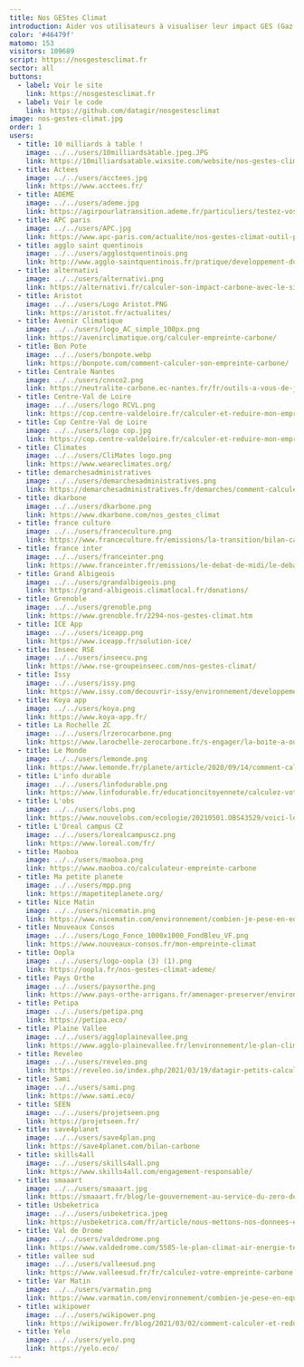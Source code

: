```yaml
---
title: Nos GEStes Climat
introduction: Aider vos utilisateurs à visualiser leur impact GES (Gaz à effet de serre) et à agir pour le réduire.<br/><br/>Développé en partenariat avec l'<a href="https://www.associationbilancarbone.fr/" target="_blank">Association Bilan Carbone</a>, ce simulateur vous permet d'évaluer votre empreinte carbone individuelle, puis de choisir des actions concrètes pour la réduire. Il est basé sur le modèle MicMac des associations <a href="https://avenirclimatique.org/" target="_blank">Avenir Climatique</a> et <a href="https://www.taca.asso.fr/" target="_blank">TaCa</a>.
color: '#46479f'
matomo: 153
visitors: 109689
script: https://nosgestesclimat.fr
sector: all
buttons:
  - label: Voir le site
    link: https://nosgestesclimat.fr
  - label: Voir le code
    link: https://github.com/datagir/nosgestesclimat
image: nos-gestes-climat.jpg
order: 1
users:
  - title: 10 milliards à table !
    image: ../../users/10milliardsàtable.jpeg.JPG
    link: https://10milliardsatable.wixsite.com/website/nos-gestes-climat
  - title: Actees
    image: ../../users/acctees.jpg
    link: https://www.acctees.fr/
  - title: ADEME
    image: ../../users/ademe.jpg
    link: https://agirpourlatransition.ademe.fr/particuliers/testez-vos-connaissances/connaissez-empreinte-climat
  - title: APC paris
    image: ../../users/APC.jpg
    link: https://www.apc-paris.com/actualite/nos-gestes-climat-outil-pour-permettre-a-chacune-calculer-son-empreinte-carbone
  - title: agglo saint quentinois
    image: ../../users/agglostquentinois.png
    link: http://www.agglo-saintquentinois.fr/pratique/developpement-durable/le-plan-climat-air-energie-territorial-981.html
  - title: alternativi
    image: ../../users/alternativi.png
    link: https://alternativi.fr/calculer-son-impact-carbone-avec-le-simulateur-de-l-ademe/614
  - title: Aristot
    image: ../../users/Logo Aristot.PNG
    link: https://aristot.fr/actualites/
  - title: Avenir Climatique
    image: ../../users/logo_AC_simple_100px.png
    link: https://avenirclimatique.org/calculer-empreinte-carbone/
  - title: Bon Pote
    image: ../../users/bonpote.webp
    link: https://bonpote.com/comment-calculer-son-empreinte-carbone/
  - title: Centrale Nantes
    image: ../../users/cnnco2.png
    link: https://neutralite-carbone.ec-nantes.fr/fr/outils-a-vous-de-jouer/lempreinte-carbone-de-vos-activites-a-centrale-nantes
  - title: Centre-Val de Loire
    image: ../../users/logo RCVL.png
    link: https://cop.centre-valdeloire.fr/calculer-et-reduire-mon-empreinte-carbone/
  - title: Cop Centre-Val de Loire
    image: ../../users/logo cop.jpg
    link: https://cop.centre-valdeloire.fr/calculer-et-reduire-mon-empreinte-carbone/
  - title: Climates
    image: ../../users/CliMates logo.png
    link: https://www.weareclimates.org/
  - title: demarchesadministratives
    image: ../../users/demarchesadministratives.png
    link: https://demarchesadministratives.fr/demarches/comment-calculer-son-empreinte-carbone
  - title: dkarbone
    image: ../../users/dkarbone.png
    link: https://www.dkarbone.com/nos_gestes_climat
  - title: france culture
    image: ../../users/franceculture.png
    link: https://www.franceculture.fr/emissions/la-transition/bilan-carbone-en-dessous-de-la-moyenne
  - title: france inter
    image: ../../users/franceinter.png
    link: https://www.franceinter.fr/emissions/le-debat-de-midi/le-debat-de-midi-05-aout-2020
  - title: Grand Albigeois
    image: ../../users/grandalbigeois.png
    link: https://grand-albigeois.climatlocal.fr/donations/
  - title: Grenoble
    image: ../../users/grenoble.png
    link: https://www.grenoble.fr/2294-nos-gestes-climat.htm
  - title: ICE App
    image: ../../users/iceapp.png
    link: https://www.iceapp.fr/solution-ice/
  - title: Inseec RSE
    image: ../../users/inseecu.png
    link: https://www.rse-groupeinseec.com/nos-gestes-climat/
  - title: Issy
    image: ../../users/issy.png
    link: https://www.issy.com/decouvrir-issy/environnement/developpement-durable/1-je-calcule-mon-empreinte-carbone
  - title: Koya app
    image: ../../users/koya.png
    link: https://www.koya-app.fr/
  - title: La Rochelle ZC
    image: ../../users/lrzerocarbone.png
    link: https://www.larochelle-zerocarbone.fr/s-engager/la-boite-a-outils-du-zero-carbone/nos-gestes-climat
  - title: Le Monde
    image: ../../users/lemonde.png
    link: https://www.lemonde.fr/planete/article/2020/09/14/comment-calculer-et-surtout-reduire-son-empreinte-carbone_6052039_3244.html
  - title: L'info durable
    image: ../../users/linfodurable.png
    link: https://www.linfodurable.fr/educationcitoyennete/calculez-votre-empreinte-carbone-avec-ce-simulateur-gratuit-27120
  - title: L'obs
    image: ../../users/lobs.png
    link: https://www.nouvelobs.com/ecologie/20210501.OBS43529/voici-les-gestes-a-adopter-des-aujourd-hui-pour-reduire-son-empreinte-carbone.html
  - title: L'Oreal campus CZ
    image: ../../users/lorealcampuscz.png
    link: https://www.loreal.com/fr/
  - title: Maoboa
    image: ../../users/maoboa.png
    link: https://www.maoboa.co/calculateur-empreinte-carbone
  - title: Ma petite planete
    image: ../../users/mpp.png
    link: https://mapetiteplanete.org/
  - title: Nice Matin
    image: ../../users/nicematin.png
    link: https://www.nicematin.com/environnement/combien-je-pese-en-equivalent-carbone-et-comment-faire-pour-perdre-un-peu-de-poids-578029
  - title: Nouveaux Consos
    image: ../../users/Logo_Fonce_1000x1000_FondBleu_VF.png
    link: https://www.nouveaux-consos.fr/mon-empreinte-climat
  - title: Oopla
    image: ../../users/logo-oopla (3) (1).png
    link: https://oopla.fr/nos-gestes-climat-ademe/
  - title: Pays Orthe
    image: ../../users/paysorthe.png
    link: https://www.pays-orthe-arrigans.fr/amenager-preserver/environnement/participer-a-la-transition-ecologique-du-territoire.html
  - title: Petipa
    image: ../../users/petipa.png
    link: https://petipa.eco/
  - title: Plaine Vallee
    image: ../../users/aggloplainevallee.png
    link: https://www.agglo-plainevallee.fr/lenvironnement/le-plan-climat-air-energie/calculer-son-empreinte-carbone/
  - title: Reveleo
    image: ../../users/reveleo.png
    link: https://reveleo.io/index.php/2021/03/19/datagir-petits-calculateurs-grands-effets/
  - title: Sami
    image: ../../users/sami.png
    link: https://www.sami.eco/
  - title: SEEN
    image: ../../users/projetseen.png
    link: https://projetseen.fr/
  - title: save4planet
    image: ../../users/save4plan.png
    link: https://save4planet.com/bilan-carbone
  - title: skills4all
    image: ../../users/skills4all.png
    link: https://www.skills4all.com/engagement-responsable/
  - title: smaaart
    image: ../../users/smaaart.jpg
    link: https://smaaart.fr/blog/le-gouvernement-au-service-du-zero-dechet/
  - title: Usbeketrica
    image: ../../users/usbeketrica.jpeg
    link: https://usbeketrica.com/fr/article/nous-mettons-nos-donnees-et-nos-outils-a-la-disposition-de-tous
  - title: Val de Drome
    image: ../../users/valdedrome.png
    link: https://www.valdedrome.com/5585-le-plan-climat-air-energie-territorial.htm
  - title: vallee sud
    image: ../../users/valleesud.png
    link: https://www.valleesud.fr/fr/calculez-votre-empreinte-carbone
  - title: Var Matin
    image: ../../users/varmatin.png
    link: https://www.varmatin.com/environnement/combien-je-pese-en-equivalent-carbone-et-comment-faire-pour-perdre-un-peu-de-poids-578029
  - title: wikipower
    image: ../../users/wikipower.png
    link: https://wikipower.fr/blog/2021/03/02/comment-calculer-et-reduire-son-empreinte-carbone/
  - title: Yelo
    image: ../../users/yelo.png
    link: https://yelo.eco/
---
```

